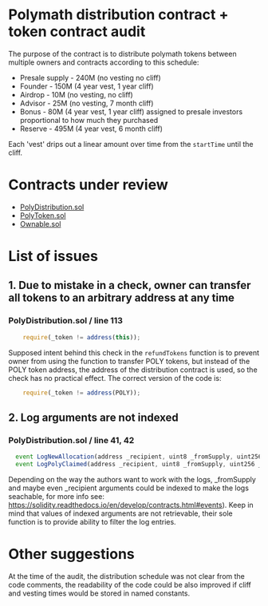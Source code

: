 # Polymath distribution contract + token contract audit
The purpose of the contract is to distribute polymath tokens between multiple owners and contracts according to this schedule:

* Presale supply - 240M (no vesting no cliff)
* Founder - 150M (4 year vest, 1 year cliff)
* Airdrop - 10M (no vesting, no cliff)
* Advisor - 25M (no vesting, 7 month cliff)
* Bonus - 80M (4 year vest, 1 year cliff) assigned to presale investors proportional to how much they purchased
* Reserve - 495M (4 year vest, 6 month cliff)

Each 'vest' drips out a linear amount over time from the `startTime` until the cliff.

# Contracts under review

 * [PolyDistribution.sol](./contracts/PolyDistribution.sol)
 * [PolyToken.sol](./contracts/PolyToken.sol)
 * [Ownable.sol](./contracts/Ownable.sol)

# List of issues

## 1. Due to mistake in a check, owner can transfer all tokens to an arbitrary address at any time

### PolyDistribution.sol / line 113

```javascript
    require(_token != address(this));
```

Supposed intent behind this check in the `refundTokens` function is to prevent owner from using the function to transfer POLY tokens, but instead of the POLY token address, the address of the distribution contract is used, so the check has no practical effect. The correct version of the code is:

```javascript
    require(_token != address(POLY));
```

## 2. Log arguments are not indexed

### PolyDistribution.sol / line 41, 42

```javascript
  event LogNewAllocation(address _recipient, uint8 _fromSupply, uint256 _totalAllocated, uint256 _grandTotalAllocated);
  event LogPolyClaimed(address _recipient, uint8 _fromSupply, uint256 _amountClaimed, uint256 _totalAllocated, uint256 _grandTotalClaimed);
```

Depending on the way the authors want to work with the logs, _fromSupply and maybe even _recipient arguments could be indexed to make the logs seachable, for more info see: https://solidity.readthedocs.io/en/develop/contracts.html#events). Keep in mind that values of indexed arguments are not retrievable, their sole function is to provide ability to filter the log entries.

# Other suggestions

At the time of the audit, the distribution schedule was not clear from the code comments, the readability of the code could be also improved if cliff and vesting times would be stored in named constants.


